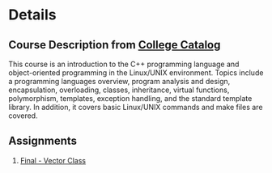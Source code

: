 # Details

## Course Description from [College Catalog](https://arc.losrios.edu/2022-2023-catalog)
This course is an introduction to the C++ programming language and object-oriented programming in the Linux/UNIX environment. Topics include a programming languages overview, program analysis and design, encapsulation, overloading, classes, inheritance, virtual functions, polymorphism, templates, exception handling, and the standard template library. In addition, it covers basic Linux/UNIX commands and make files are covered.

## Assignments
1. [Final - Vector Class](./1.%20Vector/)